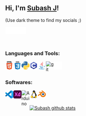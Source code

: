 ## Hi, I'm <a href="https://Subash J.me" target="_blank">Subash J</a>!
(Use dark theme to find my socials ;)
<p align="left">
<a href="https://linkedin.com/in/subash-j-74875b191" target="_blank"><img align="left" alt="Subash J | LinkedIn" width="22px" src="https://github.com/subash017/Repos-master/blob/master/linkedin.svg" /></a>
<a href="https://instagram.com/subash017/" target="_blank"><img align="left" alt="Subash J | Instagram" width="22px" src="https://github.com/subash017/Repos-master/blob/master/insta.svg" /></a>
<a href="https://twitter.com/subashjayakuma2" target="_blank"><img align="left" alt="Subash J | Twitter" width="22px" src="https://github.com/subash017/Repos-master/blob/master/twitter.svg" /></a>
</p>
<br />
<br />
<br />

### Languages and Tools:

<a href="https://www.w3.org/html/" target="_blank"><img align="left" alt="HTML5" width="26px" src="https://raw.githubusercontent.com/github/explore/80688e429a7d4ef2fca1e82350fe8e3517d3494d/topics/html/html.png" /></a>
<a href="https://www.w3schools.com/css/" target="_blank"><img align="left" alt="CSS3" width="26px" src="https://raw.githubusercontent.com/github/explore/80688e429a7d4ef2fca1e82350fe8e3517d3494d/topics/css/css.png" /></a>
<a href="https://www.python.org" target="_blank"> <img align="left" alt="Python" width="26px" src="https://github.com/subash017/Repos-master/blob/master/python-5.svg?raw=true"/> </a>
<a href="https://www.cprogramming.com/" target="_blank"> <img align="left" alt="C" width="26px" src="https://github.com/subash017/Repos-master/blob/master/c-programming.png"/> </a>
<a href="https://www.java.com" target="_blank"> <img align="left" alt="Java" width="26px" src="https://raw.githubusercontent.com/devicons/devicon/master/icons/java/java-original.svg"/> </a>
<a href="https://git-scm.com/" target="_blank"> <img align="left" alt="git" width="26px" src="https://www.vectorlogo.zone/logos/git-scm/git-scm-icon.svg"/> </a>
<img align="left" alt="GitHub" width="26px" src="https://github.com/subash017/Repos-master/blob/master/github.svg" />
<br />
<br />
### Softwares:

<img align="left" alt="Visual Studio Code" width="26px" src="https://raw.githubusercontent.com/github/explore/80688e429a7d4ef2fca1e82350fe8e3517d3494d/topics/visual-studio-code/visual-studio-code.png" />
<a href="https://www.adobe.com/products/xd.html" target="_blank"> <img align="left" alt="XD" width="26px" src="https://github.com/subash017/Repos-master/blob/master/adobexd.png?raw=true"/> </a> 
<a href="https://www.arduino.cc/" target="_blank"> <img align="left" alt="Arduino" width="26px" src="https://cdn.worldvectorlogo.com/logos/arduino-1.svg"/> </a> 
<a href="https://www.linux.org" target="_blank"> <img align="left" alt="Linux" width="26px" src="https://raw.githubusercontent.com/devicons/devicon/master/icons/linux/linux-original.svg"/> </a>
<a href="https://www.blender.org" target="_blank"> <img align="left" alt="Blender" width="26px" src="https://github.com/subash017/Repos-master/blob/master/blender.png?raw=true"/> </a>


<br />
<br />
  
[![Subash github stats](https://github-readme-stats.vercel.app/api?username=subash017&include_all_commits=true&count_private=true&show_icons=true&line_height=20&title_color=FFFFFF&icon_color=FFFFFF&text_color=FFFFFF&bg_color=0D1117)](https://github.com/anuraghazra/github-readme-stats)
